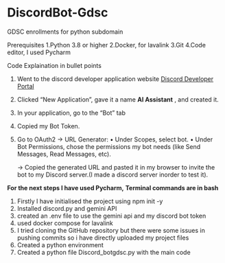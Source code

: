 # DiscordBot-Gdsc
GDSC enrollments for python subdomain

Prerequisites
1.Python 3.8 or higher
2.Docker, for lavalink
3.Git
4.Code editor, I used Pycharm 

Code Explaination in bullet points

1. Went to the discord developer application website [Discord Developer Portal](https://discord.com/developers/applications)
2. Clicked “New Application”, gave it a name **AI Assistant** , and created it.
3. In your application, go to the “Bot” tab
4. Copied my Bot Token.
5. Go to OAuth2 -> URL Generator:
	•	Under Scopes, select bot.
	•	Under Bot Permissions, chose the permissions my bot needs (like Send Messages, Read Messages, etc).

	->	Copied the generated URL and pasted it in my browser to invite the bot to my Discord server.(I made a discord server inorder to test it).

**For the next steps I have used Pycharm,**
**Terminal commands are in bash**

1. Firstly I have initialised the project using npm init -y
2. Installed discord.py and gemini API
3. created an .env file to use the gemini api and my discord bot token
4. used docker compose for lavalink
5. I tried cloning the GitHub repository but there were some issues in pushing commits so i have directly uploaded my project files
6. Created a python environment
7. Created a python file Discord_botgdsc.py with the main code

   
